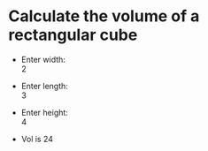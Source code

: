 # Calculate the volume of a rectangular cube

- Enter width: \
  2
- Enter length: \
  3
- Enter height: \
  4

- Vol is 24
